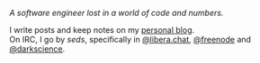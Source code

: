 *A software engineer lost in a world of code and numbers.*

I write posts and keep notes on my [personal blog](https://seds.nl). \
On IRC, I go by _seds_, specifically in [@libera.chat](https://libera.chat/), [@freenode](https://freenode.net/) and [@darkscience](https://darkscience.net/).
